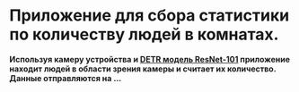# Приложение для сбора статистики по количеству людей в комнатах.

**Используя камеру устройства и [DETR модель ResNet-101](https://huggingface.co/facebook/detr-resnet-101)
приложение находит людей в области зрения камеры и считает их количество. Данные отправляются на ...**
